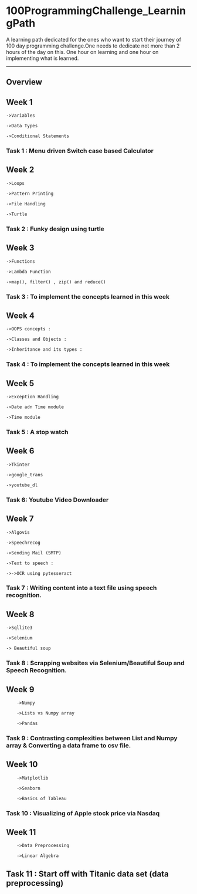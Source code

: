 # 100ProgrammingChallenge_LearningPath

A learning path dedicated for the ones who want to start their journey of 100 day programming challenge.One needs to dedicate not more than 2 hours of the day on this. 
One hour on learning and one hour on implementing what is learned.

------------------------------------------------------------------------------------------------------------------------

## Overview ##

## Week 1

    ->Variables 

    ->Data Types 

    ->Conditional Statements 

### Task 1 : Menu driven Switch case based Calculator

## Week 2

    ->Loops 

    ->Pattern Printing 

    ->File Handling 

    ->Turtle 

### Task 2 : Funky design using turtle

## Week 3

    ->Functions 

    ->Lambda Function 

    ->map(), filter() , zip() and reduce() 

### Task 3 : To implement the concepts learned in this week 

## Week 4

    ->OOPS concepts :

    ->Classes and Objects :

    ->Inheritance and its types :

### Task 4 : To implement the concepts learned in this week

## Week 5

    ->Exception Handling 

    ->Date adn Time module 

    ->Time module 

### Task 5 : A stop watch

## Week 6

    ->Tkinter 

    ->google_trans 

    ->youtube_dl 

### Task 6: Youtube Video Downloader

## Week 7

    ->Algovis 

    ->Speechrecog 

    ->Sending Mail (SMTP) 

    ->Text to speech :

    ->->OCR using pytesseract 

### Task 7 : Writing content into a text file using speech recognition.

## Week 8 

    ->Sqllite3 

    ->Selenium  
    
    -> Beautiful soup

### Task 8 : Scrapping websites via Selenium/Beautiful Soup and Speech Recognition.

## Week 9 

        ->Numpy 
        
        ->Lists vs Numpy array
        
        ->Pandas
        
### Task 9 : Contrasting complexities between List and Numpy array & Converting a data frame to csv file.

## Week 10

        ->Matplotlib 
        
        ->Seaborn 
        
        ->Basics of Tableau
        
### Task 10 : Visualizing of Apple stock price via Nasdaq

## Week 11

        ->Data Preprocessing
        
        ->Linear Algebra
        
## Task 11 : Start off with Titanic data set (data preprocessing)

